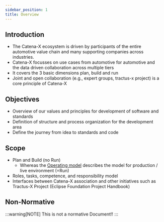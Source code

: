 ```yaml
---
sidebar_position: 1
title: Overview
---
```


## Introduction

- The Catena-X ecosystem is driven by participants of the entire automotive value chain and many supporting companies across industries.
- Catena-X focusses on use cases from automotive for automotive and the data driven collaboration across multiple tiers
- It covers the 3 basic dimensions plan, build and run
- Joint and open collaboration (e.g., expert groups, tractus-x project) is a core principle of Catena-X

## Objectives

- Overview of our values and principles for development of software and standards
- Definition of structure and process organization for the development area
- Define the journey from idea to standards and code

## Scope

- Plan and Build (no Run)
  - Whereas the [Operating model](/docs/next/operating-model/why-introduction) describes the model for production / live environment (=Run)
- Roles, tasks, competence, and responsibility model
- Interfaces between Catena-X association and other initiatives such as Tractus-X Project (Eclipse Foundation Project Handbook)

## Non-Normative

:::warning[NOTE]
This is not a normative Document!!
:::

